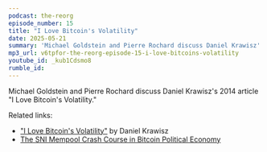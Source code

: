 ```yaml
---
podcast: the-reorg
episode_number: 15
title: "I Love Bitcoin's Volatility"
date: 2025-05-21
summary: 'Michael Goldstein and Pierre Rochard discuss Daniel Krawisz''s 2014 article "I Love Bitcoin''s Volatility"'
mp3_url: v6tpfor-the-reorg-episode-15-i-love-bitcoins-volatility
youtube_id: _kub1Cdsmo8
rumble_id:
---
```


Michael Goldstein and Pierre Rochard discuss Daniel Krawisz's 2014 article "I Love Bitcoin's Volatility."

Related links:

- ["I Love Bitcoin's Volatility"](/mempool/i-love-bitcoins-volatility/) by Daniel Krawisz
- [The SNI Mempool Crash Course in Bitcoin Political Economy](/crash-course/)

